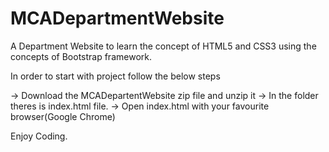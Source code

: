 # MCADepartmentWebsite
A Department Website to learn the concept of HTML5 and CSS3 using the concepts of Bootstrap framework.

In order to start with project follow the below steps

-> Download the MCADepartentWebsite zip file and unzip it
-> In the folder theres is index.html file.
-> Open index.html with your favourite browser(Google Chrome)

Enjoy Coding.
